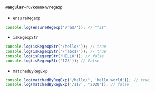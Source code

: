 #### `@angular-ru/common/regexp`

-   `ensureRegexp`

```ts
console.log(ensureRegexp('/^a$/')); // "^a$"
```

-   `isRegexpStr`

```ts
console.log(isRegexpStr('/hello/')); // true
console.log(isRegexpStr('/^abc$/')); // true
console.log(isRegexpStr('HELLO')); // false
console.log(isRegexpStr('123')); // false
```

-   `matchedByRegExp`

```ts
console.log(matchedByRegExp('/hello/', 'hello world')); // true
console.log(matchedByRegExp('/1$/', '2020')); // false
```
